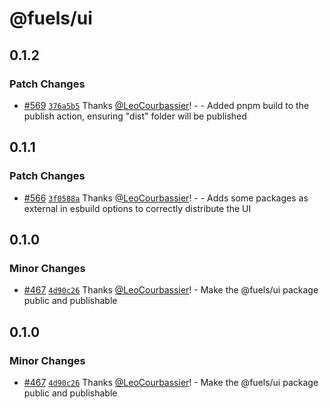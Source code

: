 # @fuels/ui

## 0.1.2

### Patch Changes

- [#569](https://github.com/FuelLabs/fuel-explorer/pull/569) [`376a5b5`](https://github.com/FuelLabs/fuel-explorer/commit/376a5b56a96ce63a3255ff41905e6d01575edeaf) Thanks [@LeoCourbassier](https://github.com/LeoCourbassier)! - - Added pnpm build to the publish action, ensuring "dist" folder will be published

## 0.1.1

### Patch Changes

- [#566](https://github.com/FuelLabs/fuel-explorer/pull/566) [`3f0588a`](https://github.com/FuelLabs/fuel-explorer/commit/3f0588a9108d4a0ebdc26fad357cdef8028eaea6) Thanks [@LeoCourbassier](https://github.com/LeoCourbassier)! - - Adds some packages as external in esbuild options to correctly distribute the UI

## 0.1.0

### Minor Changes

- [#467](https://github.com/FuelLabs/fuel-explorer/pull/467) [`4d90c26`](https://github.com/FuelLabs/fuel-explorer/commit/4d90c26031be165919135b30b9bcf813ad7d28f6) Thanks [@LeoCourbassier](https://github.com/LeoCourbassier)! - Make the @fuels/ui package public and publishable

## 0.1.0

### Minor Changes

- [#467](https://github.com/FuelLabs/fuel-explorer/pull/467) [`4d90c26`](https://github.com/FuelLabs/fuel-explorer/commit/4d90c26031be165919135b30b9bcf813ad7d28f6) Thanks [@LeoCourbassier](https://github.com/LeoCourbassier)! - Make the @fuels/ui package public and publishable
